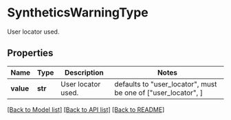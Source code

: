 # SyntheticsWarningType

User locator used.

## Properties

| Name      | Type    | Description        | Notes                                                         |
| --------- | ------- | ------------------ | ------------------------------------------------------------- |
| **value** | **str** | User locator used. | defaults to "user_locator", must be one of ["user_locator", ] |

[[Back to Model list]](README.md#documentation-for-models) [[Back to API list]](README.md#documentation-for-api-endpoints) [[Back to README]](README.md)
